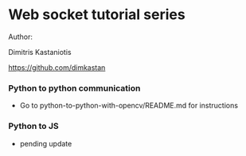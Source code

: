 # Web socket tutorial series 

Author:

Dimitris Kastaniotis

https://github.com/dimkastan

### Python to python communication

- Go to python-to-python-with-opencv/README.md for instructions

### Python to JS

- pending update

